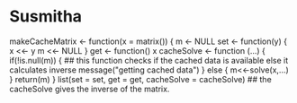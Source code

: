 # Susmitha

makeCacheMatrix <- function(x = matrix()) {
m <- NULL
set <- function(y) {
x <<- y
m <<- NULL
}
get <- function() x
cacheSolve <- function (...) {
if(!is.null(m)) { ## this function checks if the cached data is available else it calculates inverse
message("getting cached data")
} else {
m<<-solve(x,...)
}
return(m)
}
list(set = set, get = get,
cacheSolve = cacheSolve) ## the cacheSolve gives the inverse of the matrix.
